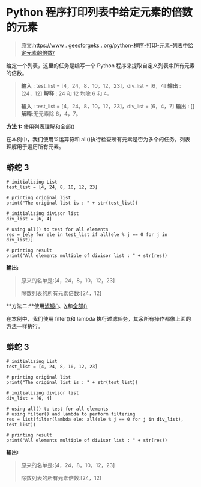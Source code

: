 # Python 程序打印列表中给定元素的倍数的元素

> 原文:[https://www . geesforgeks . org/python-程序-打印-元素-列表中给定元素的倍数/](https://www.geeksforgeeks.org/python-program-to-print-elements-which-are-multiples-of-elements-given-in-a-list/)

给定一个列表，这里的任务是编写一个 Python 程序来提取自定义列表中所有元素的倍数。

> **输入** : test_list = [4，24，8，10，12，23]，div_list = [6，4]
> **输出** : [24，12]
> **解释** : 24 和 12 均除 6 和 4。
> 
> **输入** : test_list = [4，24，8，10，12，23]，div_list = [6，4，7]
> **输出** : []
> **解释**:无元素除 6，4，7。

**方法 1:** 使用[列表理解](https://www.geeksforgeeks.org/python-list-comprehension-and-slicing/)和[全部()](https://www.geeksforgeeks.org/any-all-in-python/)

在本例中，我们使用%运算符和 all()执行检查所有元素是否为多个的任务。列表理解用于遍历所有元素。

## 蟒蛇 3

```
# initializing List
test_list = [4, 24, 8, 10, 12, 23]

# printing original list
print("The original list is : " + str(test_list))

# initializing divisor list
div_list = [6, 4]

# using all() to test for all elements
res = [ele for ele in test_list if all(ele % j == 0 for j in div_list)]

# printing result
print("All elements multiple of divisor list : " + str(res))
```

**输出:**

> 原来的名单是:[4，24，8，10，12，23]
> 
> 除数列表的所有元素倍数:[24，12]

**方法二:**使用[滤镜()](https://www.geeksforgeeks.org/filter-in-python/)、[λ](https://www.geeksforgeeks.org/python-lambda/)和[全部()](https://www.geeksforgeeks.org/any-all-in-python/)

在本例中，我们使用 filter()和 lambda 执行过滤任务，其余所有操作都像上面的方法一样执行。

## 蟒蛇 3

```
# initializing List
test_list = [4, 24, 8, 10, 12, 23]

# printing original list
print("The original list is : " + str(test_list))

# initializing divisor list
div_list = [6, 4]

# using all() to test for all elements
# using filter() and lambda to perform filtering
res = list(filter(lambda ele: all(ele % j == 0 for j in div_list), test_list))

# printing result
print("All elements multiple of divisor list : " + str(res))
```

**输出:**

> 原来的名单是:[4，24，8，10，12，23]
> 
> 除数列表的所有元素倍数:[24，12]